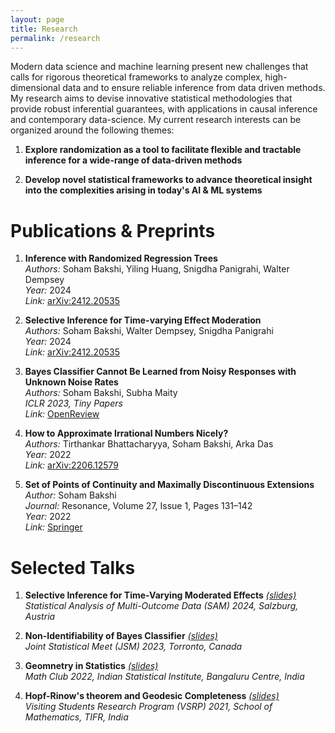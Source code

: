 ```yaml
---
layout: page
title: Research
permalink: /research
---
```


Modern data science and machine learning present new challenges that calls for rigorous theoretical frameworks to analyze complex, high-dimensional data and to ensure reliable inference from data driven methods. My research aims to devise innovative statistical methodologies that provide robust inferential guarantees, with applications in causal inference and contemporary data-science. My current research interests can be organized around the following themes: 

1. **Explore randomization as a tool to facilitate flexible and tractable inference for a wide-range of data-driven methods**

2. **Develop novel statistical frameworks to advance theoretical insight into the complexities arising in today's AI & ML systems**

# Publications & Preprints

1. **Inference with Randomized Regression Trees**  
   *Authors:* Soham Bakshi, Yiling Huang, Snigdha Panigrahi, Walter Dempsey  
   *Year:* 2024  
   *Link:* [arXiv:2412.20535](https://arxiv.org/abs/2412.20535)

2. **Selective Inference for Time-varying Effect Moderation**  
   *Authors:* Soham Bakshi, Walter Dempsey, Snigdha Panigrahi  
   *Year:* 2024  
   *Link:* [arXiv:2412.20535](https://arxiv.org/abs/2411.15908)

3. **Bayes Classifier Cannot Be Learned from Noisy Responses with Unknown Noise Rates**  
   *Authors:* Soham Bakshi, Subha Maity  
   *ICLR 2023, Tiny Papers*  
   *Link:* [OpenReview](https://openreview.net/forum?id=U4o5iSWSaD)

4. **How to Approximate Irrational Numbers Nicely?**  
   *Authors:* Tirthankar Bhattacharyya, Soham Bakshi, Arka Das  
   *Year:* 2022  
   *Link:* [arXiv:2206.12579](https://arxiv.org/abs/2206.12579)

5. **Set of Points of Continuity and Maximally Discontinuous Extensions**  
   *Author:* Soham Bakshi  
   *Journal:* Resonance, Volume 27, Issue 1, Pages 131–142  
   *Year:* 2022  
   *Link:* [Springer](https://doi.org/10.1007/s12045-022-1298-1)


# Selected Talks

1. **Selective Inference for Time-Varying Moderated Effects** [*(slides)*](/assets/file/SIMRTSlides.pdf)  
   *Statistical Analysis of Multi-Outcome Data (SAM) 2024, Salzburg, Austria*
   
2. **Non-Identifiability of Bayes Classifier** [*(slides)*](/assets/file/slides_jsm.pdf)  
   *Joint Statistical Meet (JSM) 2023, Torronto, Canada*

3. **Geomnetry in Statistics** [*(slides)*](/assets/file/slides_statgeo.pdf)  \
   *Math Club 2022, Indian Statistical Institute, Bangaluru Centre, India*
   
4. **Hopf-Rinow's theorem and Geodesic Completeness** [*(slides)*](/assets/file/VSRP.pdf)  
   *Visiting Students Research Program (VSRP) 2021, School of Mathematics, TIFR, India*

